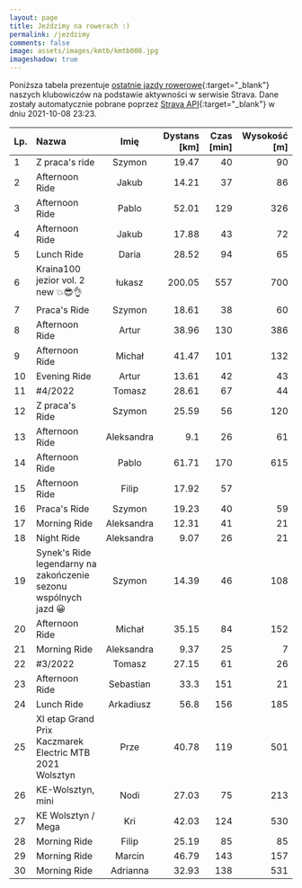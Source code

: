 ```yaml
---
layout: page
title: Jeździmy na rowerach :)
permalink: /jezdzimy
comments: false
image: assets/images/kmtb/kmtb008.jpg
imageshadow: true
---
```


Poniższa tabela prezentuje [ostatnie jazdy rowerowe](https://www.strava.com/clubs/336381){:target="_blank"} naszych klubowiczów na podstawie aktywności w serwisie Strava. Dane zostały automatycznie pobrane poprzez [Strava API](https://developers.strava.com/docs/reference/#api-Clubs-getClubActivitiesById){:target="_blank"} w dniu 2021-10-08 23:23.

Lp. | Nazwa | Imię | Dystans [km] | Czas [min] | Wysokość [m]
:--- | :--- | :---: | ---: | ---: | ---:
1|Z praca's ride|Szymon|19.47|40|90
2|Afternoon Ride|Jakub|14.21|37|86
3|Afternoon Ride|Pablo|52.01|129|326
4|Afternoon Ride|Jakub|17.88|43|72
5|Lunch Ride|Daria|28.52|94|65
6|Kraina100 jezior vol. 2 new 💥😎👌|łukasz|200.05|557|700
7|Praca's Ride |Szymon|18.61|38|60
8|Afternoon Ride|Artur|38.96|130|386
9|Afternoon Ride|Michał|41.47|101|132
10|Evening Ride|Artur|13.61|42|43
11|#4/2022|Tomasz|28.61|67|44
12|Z praca's Ride|Szymon|25.59|56|120
13|Afternoon Ride|Aleksandra|9.1|26|61
14|Afternoon Ride|Pablo|61.71|170|615
15|Afternoon Ride|Filip|17.92|57|
16|Praca's Ride|Szymon|19.23|40|59
17|Morning Ride|Aleksandra|12.31|41|21
18|Night Ride|Aleksandra|9.07|26|21
19|Synek's Ride legendarny na zakończenie sezonu wspólnych jazd 😀|Szymon|14.39|46|108
20|Afternoon Ride|Michał|35.15|84|152
21|Morning Ride|Aleksandra|9.37|25|7
22|#3/2022|Tomasz|27.15|61|26
23|Afternoon Ride|Sebastian|33.3|151|21
24|Lunch Ride|Arkadiusz|56.8|156|185
25|XI etap Grand Prix Kaczmarek Electric MTB 2021 Wolsztyn|Prze|40.78|119|501
26|KE-Wolsztyn, mini|Nodi|27.03|75|213
27|KE Wolsztyn / Mega|Kri|42.03|124|530
28|Morning Ride|Filip|25.19|85|85
29|Morning Ride|Marcin|46.79|143|157
30|Morning Ride|Adrianna|32.93|138|531

